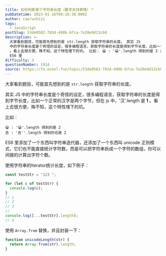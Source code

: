```yaml
---
title: 如何判断某个字符串长度（要求支持表情）？
pubDatetime: 2023-01-16T09:16:30.000Z
author: caorushizi
tags:
  - JavaScript
postSlug: 53de0582-783d-490b-b7ca-7a20e9d13cb8
description: >-
  大家看到题目，可能首先想到的是 str.length 获取字符串的长度。 其实 JS
  中的字符串长度是个奇怪的设定，很多编程语言，获取字符串的长度是得到字节长度，比如一个正常的汉字是两个字节，但在 js 中，'汉'.length 是 1
  。看上去很方便，殊不知，这个特性埋下的坑。 比如： 😀 : '😀'.length 得到的是 2 𠮷 : '𠮷''.length 得到的也是 2
  ES6 里
difficulty: 3
questionNumber: 1914
source: https://fe.ecool.fun/topic/53de0582-783d-490b-b7ca-7a20e9d13cb8
---
```


大家看到题目，可能首先想到的是 `str.length` 获取字符串的长度。

其实 JS 中的字符串长度是个奇怪的设定，很多编程语言，获取字符串的长度是得到字节长度，比如一个正常的汉字是两个字节，但在 js 中，'汉'.length 是 **1** 。看上去很方便，殊不知，这个特性埋下的坑。

比如：

```
😀 : '😀'.length 得到的是 2
𠮷 : '𠮷''.length 得到的也是 2
```

ES6 里添加了一个东西叫字符串迭代器，还添加了一个东西叫 unicode 正则模式，它们也不能直接统计字符数，而是可以把字符串拆成一个字符的数组，你可以间接的计算出字符个数。

使用字符串的Iterator统计长度，如下例子：

```js
const testStr = "123 ";

for (let c of testStr) {
  console.log(c);
}
// 1
// 2
// 3
//
console.log([...testStr].length);
// 4
```

使用 `Array.from` 替换，并且封装一下：

```js
function unicodeLength(str) {
  return Array.from(str).length;
}
```

